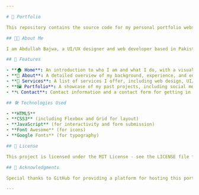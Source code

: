 ```yaml
---

# 💼 Portfolio

This repository contains the source code for my personal portfolio website. The website showcases my skills, projects, and experience in UI/UX design, web development, and chatbot development.

## 👨‍💻 About Me

I am Abdullah Bajwa, a UI/UX designer and web developer based in Pakistan. With a passion for creating intuitive user experiences and visually appealing designs, I strive to deliver high-quality solutions that exceed client expectations.

## 🌟 Features

- **🏠 Home**: An introduction to who I am and what I do, with a visually engaging header and a brief description of my skills and expertise.
- **📖 About**: A detailed overview of my background, experience, and education, along with tabs for exploring my skills, experience, and education in more detail.
- **💼 Services**: A list of services I offer, including web design, UI/UX design, and chatbot development, each with a brief description.
- **🖼️ Portfolio**: A showcase of my past projects, including social media apps, music apps, and chatbot apps, with images and descriptions highlighting each project's features.
- **📞 Contact**: Contact information and a contact form for getting in touch with me, along with links to my social media profiles and a downloadable CV.

## 🛠️ Technologies Used

- **HTML5**
- **CSS3** (including Flexbox and Grid for layout)
- **JavaScript** (for interactivity and form submission)
- **Font Awesome** (for icons)
- **Google Fonts** (for typography)

## 📜 License

This project is licensed under the MIT License - see the LICENSE file for details.

## 🙏 Acknowledgments

Special thanks to GitHub for providing a platform for hosting this portfolio. Inspired by various portfolio designs found online. Feel free to explore the code and use it as a reference for your own portfolio projects!

---
```

